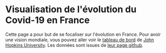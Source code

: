 # Visualisation de l'évolution du Covid-19 en France

Cette page a pour but de se focaliser sur l'évolution en France. Pour avoir une vision mondiale, vous pouvez aller voir le [tableau de bord](https://www.arcgis.com/apps/opsdashboard/index.html#/bda7594740fd40299423467b48e9ecf6) de [John Hopkins University](https://systems.jhu.edu/). Les données sont issues de [leur page github](https://github.com/CSSEGISandData/COVID-19).

<div id = "graph"></div>
<script src="d3.min.js"></script>
<script src="script.js"></script>
